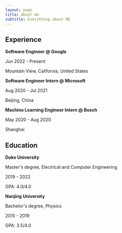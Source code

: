 ```yaml
---
layout: page
title: About me
subtitle: Everything about ME
---
```



## Experience

**Software Engineer @ Google**

Jun 2022 - Present

Mountain View, California, United States

**Software Engineer Intern @ Microsoft**

Aug 2020 - Jul 2021

Beijing, China

**Machine Learning Engineer Intern @ Bosch**

May 2020 - Aug 2020

Shanghai


## Education

**Duke University**

Master's degree, Electrical and Computer Engineering

2019 - 2022

GPA: 4.0/4.0

**Nanjing University**

Bachelor's degree, Physics

2015 - 2019

GPA: 3.5/4.0